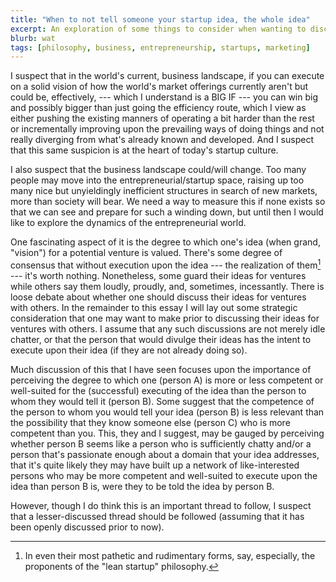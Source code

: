 ```yaml
---
title: "When to not tell someone your startup idea, the whole idea"
excerpt: An exploration of some things to consider when wanting to discuss your startup idea.
blurb: wat
tags: [philosophy, business, entrepreneurship, startups, marketing]
---
```


I suspect that in the world's current, business landscape, if you can execute on a solid vision of how the world's market offerings currently aren't but could be, effectively, --- which I understand is a BIG IF --- you can win big and possibly bigger than just going the efficiency route, which I view as either pushing the existing manners of operating a bit harder than the rest or incrementally improving upon the prevailing ways of doing things and not really diverging from what's already known and developed.
And I suspect that this same suspicion is at the heart of today's startup culture.

I also suspect that the business landscape could/will change. Too many people may move into the entrepreneurial/startup space, raising up too many nice but unyieldingly inefficient structures in search of new markets, more than society will bear. We need a way to measure this if none exists so that we can see and prepare for such a winding down, but until then I would like to explore the dynamics of the entrepreneurial world.

One fascinating aspect of it is the degree to which one's idea (when grand, "vision") for a potential venture is valued. There's some degree of consensus that without execution upon the idea --- the realization of them[^lean] --- it's worth nothing. Nonetheless, some guard their ideas for ventures while others say them loudly, proudly, and, sometimes, incessantly. There is loose debate about whether one should discuss their ideas for ventures with others. In the remainder to this essay I will lay out some strategic consideration that one may want to make prior to discussing their ideas for ventures with others. I assume that any such discussions are not merely idle chatter, or that the person that would divulge their ideas has the intent to execute upon their idea (if they are not already doing so).

[^lean]: In even their most pathetic and rudimentary forms, say, especially, the proponents of the "lean startup" philosophy.

Much discussion of this that I have seen focuses upon the importance of perceiving the degree to which one (person A) is more or less competent or well-suited for the (successful) executing of the idea than the person to whom they would tell it (person B). Some suggest that the competence of the person to whom you would tell your idea (person B) is less relevant than the possibility that they know someone else (person C) who is more competent than you. This, they and I suggest, may be gauged by perceiving whether person B seems like a person who is sufficiently chatty and/or a person that's passionate enough about a domain that your idea addresses, that it's quite likely they may have built up a network of like-interested persons who may be more competent and well-suited to execute upon the idea than person B is, were they to be told the idea by person B.

However, though I do think this is an important thread to follow, I suspect that a lesser-discussed thread should be followed (assuming that it has been openly discussed prior to now).
